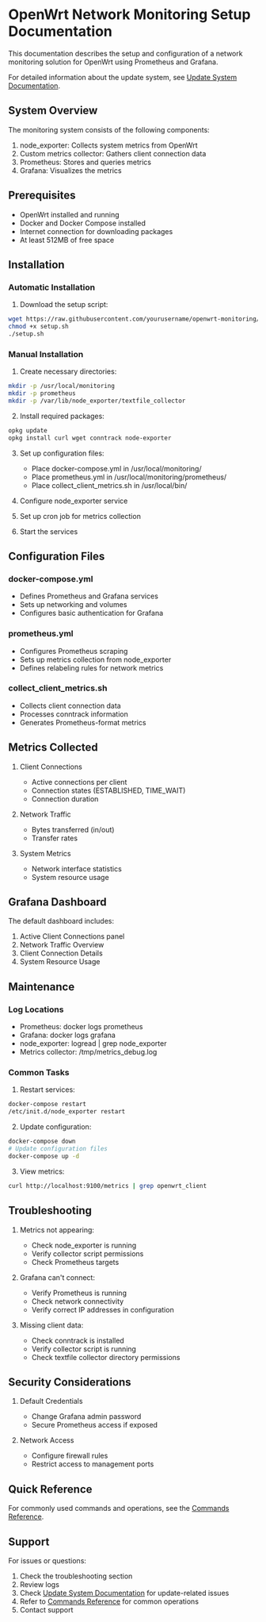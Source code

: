 # OpenWrt Network Monitoring Setup Documentation

This documentation describes the setup and configuration of a network monitoring solution for OpenWrt using Prometheus and Grafana.

For detailed information about the update system, see [Update System Documentation](updates.md).

## System Overview

The monitoring system consists of the following components:

1. node_exporter: Collects system metrics from OpenWrt
2. Custom metrics collector: Gathers client connection data
3. Prometheus: Stores and queries metrics
4. Grafana: Visualizes the metrics

## Prerequisites

- OpenWrt installed and running
- Docker and Docker Compose installed
- Internet connection for downloading packages
- At least 512MB of free space

## Installation

### Automatic Installation

1. Download the setup script:
```bash
wget https://raw.githubusercontent.com/yourusername/openwrt-monitoring/main/setup.sh
chmod +x setup.sh
./setup.sh
```

### Manual Installation

1. Create necessary directories:
```bash
mkdir -p /usr/local/monitoring
mkdir -p prometheus
mkdir -p /var/lib/node_exporter/textfile_collector
```

2. Install required packages:
```bash
opkg update
opkg install curl wget conntrack node-exporter
```

3. Set up configuration files:
   - Place docker-compose.yml in /usr/local/monitoring/
   - Place prometheus.yml in /usr/local/monitoring/prometheus/
   - Place collect_client_metrics.sh in /usr/local/bin/

4. Configure node_exporter service
5. Set up cron job for metrics collection
6. Start the services

## Configuration Files

### docker-compose.yml
- Defines Prometheus and Grafana services
- Sets up networking and volumes
- Configures basic authentication for Grafana

### prometheus.yml
- Configures Prometheus scraping
- Sets up metrics collection from node_exporter
- Defines relabeling rules for network metrics

### collect_client_metrics.sh
- Collects client connection data
- Processes conntrack information
- Generates Prometheus-format metrics

## Metrics Collected

1. Client Connections
   - Active connections per client
   - Connection states (ESTABLISHED, TIME_WAIT)
   - Connection duration

2. Network Traffic
   - Bytes transferred (in/out)
   - Transfer rates

3. System Metrics
   - Network interface statistics
   - System resource usage

## Grafana Dashboard

The default dashboard includes:
1. Active Client Connections panel
2. Network Traffic Overview
3. Client Connection Details
4. System Resource Usage

## Maintenance

### Log Locations
- Prometheus: docker logs prometheus
- Grafana: docker logs grafana
- node_exporter: logread | grep node_exporter
- Metrics collector: /tmp/metrics_debug.log

### Common Tasks

1. Restart services:
```bash
docker-compose restart
/etc/init.d/node_exporter restart
```

2. Update configuration:
```bash
docker-compose down
# Update configuration files
docker-compose up -d
```

3. View metrics:
```bash
curl http://localhost:9100/metrics | grep openwrt_client
```

## Troubleshooting

1. Metrics not appearing:
   - Check node_exporter is running
   - Verify collector script permissions
   - Check Prometheus targets

2. Grafana can't connect:
   - Verify Prometheus is running
   - Check network connectivity
   - Verify correct IP addresses in configuration

3. Missing client data:
   - Check conntrack is installed
   - Verify collector script is running
   - Check textfile collector directory permissions

## Security Considerations

1. Default Credentials
   - Change Grafana admin password
   - Secure Prometheus access if exposed

2. Network Access
   - Configure firewall rules
   - Restrict access to management ports

## Quick Reference

For commonly used commands and operations, see the [Commands Reference](commands.md).

## Support

For issues or questions:
1. Check the troubleshooting section
2. Review logs
3. Check [Update System Documentation](updates.md) for update-related issues
4. Refer to [Commands Reference](commands.md) for common operations
5. Contact support
